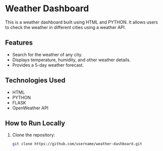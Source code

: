 # Weather Dashboard

This is a weather dashboard built using HTML and PYTHON. It allows users to check the weather in different cities using a weather API.

## Features
- Search for the weather of any city.
- Displays temperature, humidity, and other weather details.
- Provides a 5-day weather forecast.

## Technologies Used
- HTML
- PYTHON
- FLASK
- OpenWeather API

## How to Run Locally
1. Clone the repository:
   ```bash
   git clone https://github.com/username/weather-dashboard.git
